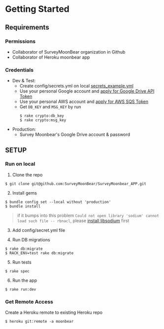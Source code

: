# Getting Started

## Requirements
### Permissions
- Collaborator of SurveyMoonBear organization in Github
- Collaborator of Heroku moonbear app

### Credentials
- Dev & Test:
  - Create config/secrets.yml on local [secrets_example.yml](../config/secrets_example.yml)
  - Use your personal Google account and [apply for Google Drive API Token](google/google-drive-api.md)
  - Use your personal AWS account and [apply for AWS SQS Token](aws/sqs.md)
  - Get `DB_KEY` and `MSG_KEY` by run
    ```
    $ rake crypto:db_key  
    $ rake crypto:msg_key
    ```
- Production: 
  - Survey Moonbear's Google Drive account & password

## SETUP
### Run on local

1. Clone the repo
```
$ git clone git@github.com:SurveyMoonBear/SurveyMoonbear_APP.git
```

2. Install gems
```
$ bundle config set --local without 'production'
$ bundle install
```

> if it bumps into this problem 
> `Could not open library 'sodium' cannot load such file -- rbnacl`,
> please [install libsodium](https://github.com/RubyCrypto/rbnacl/wiki/Installing-libsodium) first

3. Add config/secret.yml file

4. Run DB migrations
```
$ rake db:migrate
$ RACK_ENV=test rake db:migrate
```

5. Run tests
```
$ rake spec
```

6. Run the app
```
$ rake run:dev
```

### Get Remote Access
Create a Heroku remote to existing Heroku repo
```
$ heroku git:remote -a moonbear
```
